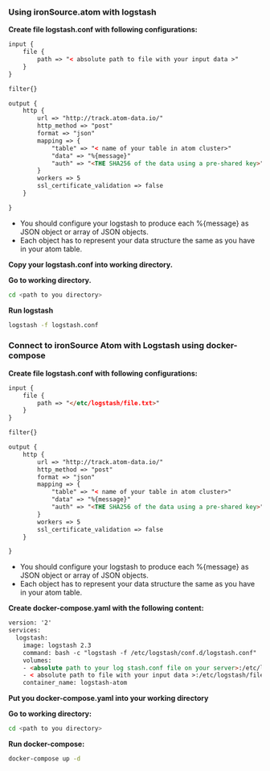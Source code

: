 ### Using ironSource.atom with logstash

__Create file logstash.conf with following configurations:__
```html
input {
    file {
        path => "< absolute path to file with your input data >"
    }
}

filter{}

output {
    http {
        url => "http://track.atom-data.io/"
        http_method => "post"
        format => "json"
        mapping => {
            "table" => "< name of your table in atom cluster>"
            "data" => "%{message}"
            "auth" => "<THE SHA256 of the data using a pre-shared key>"
        }
        workers => 5
        ssl_certificate_validation => false
    }

}
```
* You should configure your logstash to produce  each %{message} as JSON object or array of JSON objects. 
* Each object has to represent your data structure the same as you have in your atom table.

__Copy your logstash.conf into working directory.__

__Go to working directory.__
```bash
cd <path to you directory>
```
__Run logstash__
```bash
logstash -f logstash.conf
```


### Connect to ironSource Atom with Logstash using docker-compose

__Create file logstash.conf with following configurations:__
```html
input {
    file {
        path => "</etc/logstash/file.txt>"
    }
}

filter{}

output {
    http {
        url => "http://track.atom-data.io/"
        http_method => "post"
        format => "json"
        mapping => {
            "table" => "< name of your table in atom cluster>"
            "data" => "%{message}"
            "auth" => "<THE SHA256 of the data using a pre-shared key>"
        }
        workers => 5
        ssl_certificate_validation => false
    }

}
```
* You should configure your logstash to produce  each %{message} as JSON object or array of JSON objects. 
* Each object has to represent your data structure the same as you have in your atom table.

__Create docker-compose.yaml with the following content:__
```html
version: '2'
services:
  logstash:
    image: logstash 2.3
    command: bash -c "logstash -f /etc/logstash/conf.d/logstash.conf"
    volumes: 
    - <absolute path to your log stash.conf file on your server>:/etc/logstash/conf.d/logstash.conf
    - < absolute path to file with your input data >:/etc/logstash/file.txt
    container_name: logstash-atom
```
__Put you docker-compose.yaml into your working directory__

__Go to working directory:__
```bash
cd <path to you directory>
```
__Run docker-compose:__
```bash
docker-compose up -d
```
